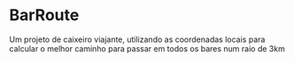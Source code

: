 # BarRoute
Um projeto de caixeiro viajante, utilizando as coordenadas locais para calcular o melhor caminho para passar em todos os bares num raio de 3km
